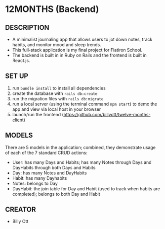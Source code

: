 # 12MONTHS (Backend)

## DESCRIPTION
- A minimalist journaling app that allows users to jot down notes, track habits, and monitor mood and sleep trends.
- This full-stack application is my final project for Flatiron School. 
- The backend is built in in Ruby on Rails and the frontend is built in React.js.

## SET UP 
1. run `bundle install` to install all dependencies
2. create the database with `rails db:create`
3. run the migration files with `rails db:migrate`
4. run a local server (using the terminal command `npm start`) to demo the app and view via local host in your browser
5. launch/run the frontend (https://github.com/billyott/twelve-months-client)

## MODELS
There are 5 models in the application; combined, they demonstrate usage of each of the 7 standard CRUD actions:
  - User: has many Days and Habits; has many Notes through Days and DayHabits through both Days and Habits
  - Day: has many Notes and DayHabits
  - Habit: has many Dayhabits
  - Notes: belongs to Day
  - DayHabit: the join table for Day and Habit (used to track when habits are completed); belongs to both Day and Habit

## CREATOR
- Billy Ott
